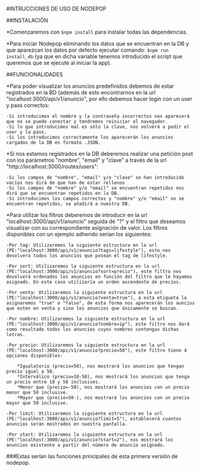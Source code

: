 #INTRUCCIONES DE USO DE NODEPOP

##INSTALACIÓN

*Comenzaremos con `$npm install` para instalar todas las dependencias.

*Para iniciar Nodepop eliminando los datos que se encuentran en la DB y que aparezcan los datos por defecto ejecutar comando:
`$npm run install_db` (ya que en dicha variable tenemos introducido el script que queremos que se ejecute al iniciar la app).

##FUNCIONALIDADES

*Para poder visualizar los anuncios predefinidos debemos de estar registrados en la BD (además de esto encontrarnos en la url "localhost:3000/api/v1/anuncio", por ello debemos hacer login con un user y pass correctos:

	-Si introducimos el nombre y la contraseña incorrectos nos aparecerá que no se puede conectar y tendremos reiniciar el navegador.
	-Si lo que introducimos mal es sólo la clave, nos volverá a pedir el user y la pass.
	-Si los introducimos correctamente los aparecerán los anuncios cargados de la DB en formato .JSON.

*Si nos estamos registrados en la DB deberemos realizar una petición post con los parámetros "nombre", "email" y "clave" a través de la url "http://localhost:3000/routes/users":

	-Si los campos de "nombre", "email" y/o "clave" se han introducido vacíos nos dirá de que han de estar rellenos
	-Si los campos de "nombre" y/o "email" se encuentran repetidos nos dirá que se encuentran repetidos en la DB.
	-Si introducimos los campos correctos y "nombre" y/o "email" no se encuentran repetidos, se añadirá a nuestra DB.

*Para utilizar los filtros deberemos de introducir en la url "localhost:3000/api/v1/anuncio" seguida de "?" y el filtro que deseamos visualizar con su correspondiente asignación de valor. Los filtros disponibles con un ejemplo adherido serían los siguientes:

	-Por tag: Utilizaremos la siguiente estructura en la url (PE:"localhost:3000/api/v1/anuncio?tags=lifestyle"), esto nos devolverá todos los anuncios que posean el tag de lifestyle.

	-Por sort: Utilizaremos la siguiente estructura en la url (PE:"localhost:3000/api/v1/anuncio?sort=precio"), este filtro nos devolverá ordenados los anuncios en función del filtro que le hayamos asignado. En este caso utilizaría un orden ascendente de precios.

	-Por venta: Utilizaremos la siguiente estructura en la url (PE:"localhost:3000/api/v1/anuncio?venta=true"), a esta etiqueta la asignaremos "true" o "false", de esta forma nos aparecerán los auncios que esten en venta y sino los anuncios que únicamente se buscan.

	-Por nombre: Utilizaremos la siguiente estructura en la url (PE:"localhost:3000/api/v1/anuncio?nombre=ip"), este filtro nos dará como resultado todos los anuncios cuyos nombres contengas dichas letras.

	-Por precio: Utilizaremos la siguiente estructura en la url (PE:"localhost:3000/api/v1/anuncio?precio=50"), este filtro tiene 4 opciones disponibles:

		*Igualatorio (precio=50), nos mostrará los anuncios que tengan precio igual a 50.
		*Interválico (precio=10-50), nos mostrará los anuncios que tenga un precio entre 10 y 50 inclusives.
		*Menor que (precio=-50), nos mostrará los anuncios con un precio menor que 50 inclusive.
		*Mayor que (precio=50-), nos mostrará los anuncios con un precio mayor que 50 inclusive.

	-Por limit: Utilizaremos la siguiente estructura en la url (PE:"localhost:3000/api/v1/anuncio?limit=5"), establecerá cuantos anuncios serán mostrados en nuestra pantalla.

	-Por start: Utilizaremos la siguiente estructura en la url (PE:"localhost:3000/api/v1/anuncio?start=2"), nos mostrará los anuncios existente a partir del número de anuncio asignado.

###Estas serían las funciones principales de esta primera versión de nodepop.


